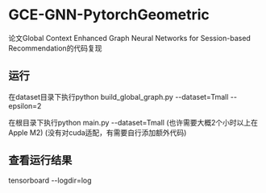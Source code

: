 # GCE-GNN-PytorchGeometric

论文Global Context Enhanced Graph Neural Networks for Session-based Recommendation的代码复现

## 运行

在dataset目录下执行python build_global_graph.py --dataset=Tmall --epsilon=2

在根目录下执行python main.py --dataset=Tmall
(也许需要大概2个小时以上在Apple M2)
(没有对cuda适配，有需要自行添加额外代码)

## 查看运行结果

tensorboard --logdir=log

